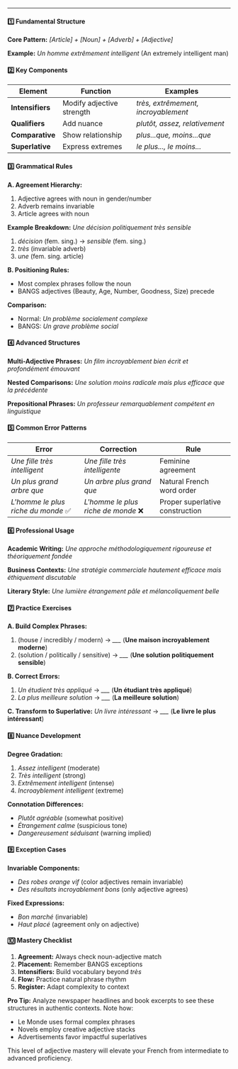 
---
#### **1️⃣ Fundamental Structure**

**Core Pattern:**
*[Article] + [Noun] + [Adverb] + [Adjective]*

**Example:**
*Un homme extrêmement intelligent* (An extremely intelligent man)

#### **2️⃣ Key Components**

| Element | Function | Examples |
|---------|----------|----------|
| **Intensifiers** | Modify adjective strength | *très, extrêmement, incroyablement* |
| **Qualifiers** | Add nuance | *plutôt, assez, relativement* |
| **Comparative** | Show relationship | *plus...que, moins...que* |
| **Superlative** | Express extremes | *le plus..., le moins...* |

#### **3️⃣ Grammatical Rules**

**A. Agreement Hierarchy:**
1. Adjective agrees with noun in gender/number
2. Adverb remains invariable
3. Article agrees with noun

**Example Breakdown:**
*Une décision politiquement très sensible*
1. *décision* (fem. sing.) → *sensible* (fem. sing.)
2. *très* (invariable adverb)
3. *une* (fem. sing. article)

**B. Positioning Rules:**
- Most complex phrases follow the noun
- BANGS adjectives (Beauty, Age, Number, Goodness, Size) precede

**Comparison:**
- Normal: *Un problème socialement complexe*
- BANGS: *Un grave problème social*

#### **4️⃣ Advanced Structures**

**Multi-Adjective Phrases:**
*Un film incroyablement bien écrit et profondément émouvant*

**Nested Comparisons:**
*Une solution moins radicale mais plus efficace que la précédente*

**Prepositional Phrases:**
*Un professeur remarquablement compétent en linguistique*

#### **5️⃣ Common Error Patterns**

| Error | Correction | Rule |
|-------|------------|------|
| *Une fille très intelligent* | *Une fille très intelligente* | Feminine agreement |
| *Un plus grand arbre que* | *Un arbre plus grand que* | Natural French word order |
| *L'homme le plus riche du monde* ✅ | *L'homme le plus riche de monde* ❌ | Proper superlative construction |

#### **6️⃣ Professional Usage**

**Academic Writing:**
*Une approche méthodologiquement rigoureuse et théoriquement fondée*

**Business Contexts:**
*Une stratégie commerciale hautement efficace mais éthiquement discutable*

**Literary Style:**
*Une lumière étrangement pâle et mélancoliquement belle*

#### **7️⃣ Practice Exercises**

**A. Build Complex Phrases:**
1. (house / incredibly / modern) → *___* (**Une maison incroyablement moderne**)
2. (solution / politically / sensitive) → *___* (**Une solution politiquement sensible**)

**B. Correct Errors:**
1. *Un étudient très appliqué* → *___* (**Un étudiant très appliqué**)
2. *La plus meilleure solution* → *___* (**La meilleure solution**)

**C. Transform to Superlative:**
*Un livre intéressant* → *___* (**Le livre le plus intéressant**)

#### **8️⃣ Nuance Development**

**Degree Gradation:**
1. *Assez intelligent* (moderate)
2. *Très intelligent* (strong)
3. *Extrêmement intelligent* (intense)
4. *Incroayblement intelligent* (extreme)

**Connotation Differences:**
- *Plutôt agréable* (somewhat positive)
- *Étrangement calme* (suspicious tone)
- *Dangereusement séduisant* (warning implied)

#### **9️⃣ Exception Cases**

**Invariable Components:**
- *Des robes orange vif* (color adjectives remain invariable)
- *Des résultats incroyablement bons* (only adjective agrees)

**Fixed Expressions:**
- *Bon marché* (invariable)
- *Haut placé* (agreement only on adjective)

#### **🔟 Mastery Checklist**

1. **Agreement:** Always check noun-adjective match
2. **Placement:** Remember BANGS exceptions
3. **Intensifiers:** Build vocabulary beyond *très*
4. **Flow:** Practice natural phrase rhythm
5. **Register:** Adapt complexity to context

**Pro Tip:** Analyze newspaper headlines and book excerpts to see these structures in authentic contexts. Note how:
- Le Monde uses formal complex phrases
- Novels employ creative adjective stacks
- Advertisements favor impactful superlatives

This level of adjective mastery will elevate your French from intermediate to advanced proficiency.
